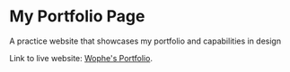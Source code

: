 # My Portfolio Page

A practice website that showcases my portfolio and capabilities in design

Link to live website: [Wophe's Portfolio](https://wophe.netlify.app/).